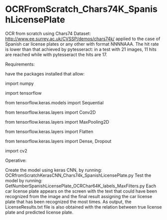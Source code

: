 # OCRFromScratch_Chars74K_SpanishLicensePlate
OCR from scratch using Chars74 Dataset: http://www.ee.surrey.ac.uk/CVSSP/demos/chars74k/ applied to the case of Spanish car license plates   or any other with format NNNNAAA. The hit rate is lower than that achieved by pytesseract: in a test with 21 images, 11 hits are reached  while with pytesseract the hits are 17.

Requirements:

have the packages installed that allow:

import numpy

import tensorflow

from tensorflow.keras.models import Sequential

from tensorflow.keras.layers import Conv2D

from tensorflow.keras.layers import MaxPooling2D

from tensorflow.keras.layers import Flatten

from tensorflow.keras.layers import Dense, Dropout

import cv2

Operative:

Create the model using keras CNN, by running:
OCRfromScratchKerasCNN_Chars74k_SpanishLicensePlate.py
Test the model by running:
GetNumberSpanishLicensePlate_OCRChar64K_labels_MaxFilters.py
Each car license plate appears on the screen with the text that could have been recognized from the image and the final result assigning the car license plate that has been recognized the most times.
As output, the LicenseResults.txt file is also obtained with the relation between true license plate and predicted license plate.

